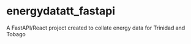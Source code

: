 # energydatatt_fastapi
A FastAPI/React project created to collate energy data for Trinidad and Tobago

